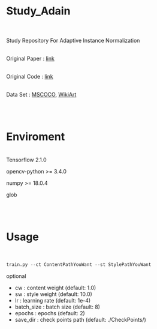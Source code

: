 # Study_Adain
<br>
<br>Study Repository For Adaptive Instance Normalization

<br>Original Paper : [link](https://arxiv.org/abs/1703.06868)

<br>Original Code : [link](https://github.com/xunhuang1995/AdaIN-style)

<br>Data Set : [MSCOCO](https://cocodataset.org/#download), [WikiArt](https://www.kaggle.com/c/painter-by-numbers/data?select=train.zip)

<br><br>

# Enviroment
<br>
Tensorflow 2.1.0

opencv-python >= 3.4.0

numpy >= 18.0.4

glob

<br><br>

# Usage
<br>

```python
train.py --ct ContentPathYouWant --st StylePathYouWant
```

optional

- cw : content weight (default: 1.0)<br>
- sw : style weight (default: 10.0)<br>
- lr : learning rate (default: 1e-4)<br>
- batch_size : batch size (default: 8)<br>
- epochs : epochs (default: 2)<br>
- save_dir : check points path (default: ./CheckPoints/)<br>



